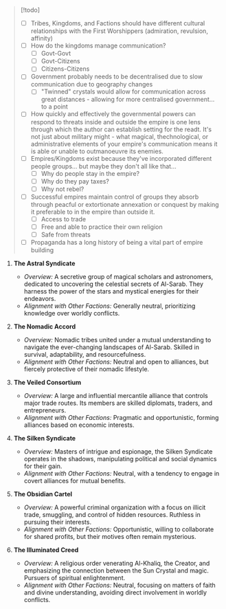 >[!todo]
>- [ ] Tribes, Kingdoms, and Factions should have different cultural relationships with the First Worshippers (admiration, revulsion, affinity)
>- [ ] How do the kingdoms manage communication?
>	- [ ] Govt-Govt
>	- [ ] Govt-Citizens
>	- [ ] Citizens-Citizens
>- [ ] Government probably needs to be decentralised due to slow communication due to geography changes 
>	- [ ] "Twinned" crystals would allow for communication across great distances - allowing for more centralised government... to a point
>- [ ] How quickly and effectively the governmental powers can respond to threats inside and outside the empire is one lens through which the author can establish setting for the readt. It's not just about military might - what magical, thechnological, or administrative elements of your empire's communication means it is able or unable to outmanoeuvre its enemies.
>- [ ] Empires/Kingdoms exist because they've incorporated different people groups... but maybe they don't all like that... 
>	- [ ] Why do people stay in the empire?
>	- [ ] Why do they pay taxes?
>	- [ ] Why not rebel?
>- [ ] Successful empires maintain control of groups they absorb through peacful or extortionate annexation or conquest by making it preferable to in the empire than outside it.
>	- [ ] Access to trade
>	- [ ] Free and able to practice their own religion
>	- [ ] Safe from threats
>- [ ] Propaganda has a long history of being a vital part of empire building


1. **The Astral Syndicate**
   - *Overview:* A secretive group of magical scholars and astronomers, dedicated to uncovering the celestial secrets of Al-Sarab. They harness the power of the stars and mystical energies for their endeavors.
   - *Alignment with Other Factions:* Generally neutral, prioritizing knowledge over worldly conflicts.

2. **The Nomadic Accord**
   - *Overview:* Nomadic tribes united under a mutual understanding to navigate the ever-changing landscapes of Al-Sarab. Skilled in survival, adaptability, and resourcefulness.
   - *Alignment with Other Factions:* Neutral and open to alliances, but fiercely protective of their nomadic lifestyle.

3. **The Veiled Consortium**
   - *Overview:* A large and influential mercantile alliance that controls major trade routes. Its members are skilled diplomats, traders, and entrepreneurs.
   - *Alignment with Other Factions:* Pragmatic and opportunistic, forming alliances based on economic interests.

4. **The Silken Syndicate**
   - *Overview:* Masters of intrigue and espionage, the Silken Syndicate operates in the shadows, manipulating political and social dynamics for their gain.
   - *Alignment with Other Factions:* Neutral, with a tendency to engage in covert alliances for mutual benefits.

5. **The Obsidian Cartel**
   - *Overview:* A powerful criminal organization with a focus on illicit trade, smuggling, and control of hidden resources. Ruthless in pursuing their interests.
   - *Alignment with Other Factions:* Opportunistic, willing to collaborate for shared profits, but their motives often remain mysterious.

6. **The Illuminated Creed**
   - *Overview:* A religious order venerating Al-Khaliq, the Creator, and emphasizing the connection between the Sun Crystal and magic. Pursuers of spiritual enlightenment.
   - *Alignment with Other Factions:* Neutral, focusing on matters of faith and divine understanding, avoiding direct involvement in worldly conflicts.